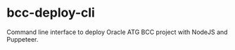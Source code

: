 # bcc-deploy-cli
Command line interface to deploy Oracle ATG BCC project with NodeJS and Puppeteer.
